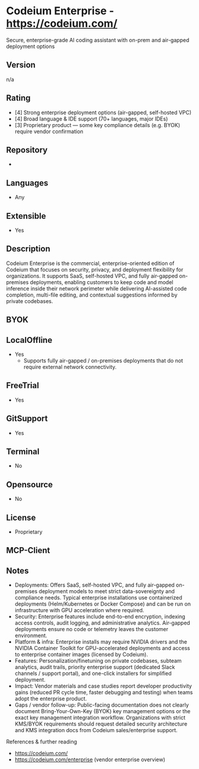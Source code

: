 # Codeium Enterprise - https://codeium.com/
Secure, enterprise-grade AI coding assistant with on-prem and air-gapped deployment options
## Version
n/a
## Rating
- [4] Strong enterprise deployment options (air-gapped, self-hosted VPC)
- [4] Broad language & IDE support (70+ languages, major IDEs)
- [3] Proprietary product — some key compliance details (e.g. BYOK) require vendor confirmation
## Repository
- 
## Languages
- Any
## Extensible
- Yes
## Description
Codeium Enterprise is the commercial, enterprise-oriented edition of Codeium that focuses on security, privacy, and deployment flexibility for organizations. It supports SaaS, self-hosted VPC, and fully air-gapped on-premises deployments, enabling customers to keep code and model inference inside their network perimeter while delivering AI-assisted code completion, multi-file editing, and contextual suggestions informed by private codebases.
## BYOK

## LocalOffline
- Yes
  - Supports fully air-gapped / on-premises deployments that do not require external network connectivity.
## FreeTrial
- Yes
## GitSupport
- Yes
## Terminal
- No
## Opensource
- No
## License
- Proprietary
## MCP-Client

## Notes
- Deployments: Offers SaaS, self-hosted VPC, and fully air-gapped on-premises deployment models to meet strict data-sovereignty and compliance needs. Typical enterprise installations use containerized deployments (Helm/Kubernetes or Docker Compose) and can be run on infrastructure with GPU acceleration where required.
- Security: Enterprise features include end-to-end encryption, indexing access controls, audit logging, and administrative analytics. Air-gapped deployments ensure no code or telemetry leaves the customer environment.
- Platform & infra: Enterprise installs may require NVIDIA drivers and the NVIDIA Container Toolkit for GPU-accelerated deployments and access to enterprise container images (licensed by Codeium).
- Features: Personalization/finetuning on private codebases, subteam analytics, audit trails, priority enterprise support (dedicated Slack channels / support portal), and one-click installers for simplified deployment.
- Impact: Vendor materials and case studies report developer productivity gains (reduced PR cycle time, faster debugging and testing) when teams adopt the enterprise product.
- Gaps / vendor follow-up: Public-facing documentation does not clearly document Bring-Your-Own-Key (BYOK) key management options or the exact key management integration workflow. Organizations with strict KMS/BYOK requirements should request detailed security architecture and KMS integration docs from Codeium sales/enterprise support.

References & further reading
- https://codeium.com/
- https://codeium.com/enterprise (vendor enterprise overview)


